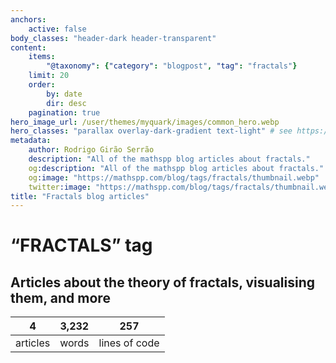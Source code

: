 ```yaml
---
anchors:
    active: false
body_classes: "header-dark header-transparent"
content:
    items:
        "@taxonomy": {"category": "blogpost", "tag": "fractals"}
    limit: 20
    order:
        by: date
        dir: desc
    pagination: true
hero_image_url: /user/themes/myquark/images/common_hero.webp
hero_classes: "parallax overlay-dark-gradient text-light" # see https://demo.getgrav.org/blog-skeleton/blog/hero-classes
metadata:
    author: Rodrigo Girão Serrão
    description: "All of the mathspp blog articles about fractals."
    og:description: "All of the mathspp blog articles about fractals."
    og:image: "https://mathspp.com/blog/tags/fractals/thumbnail.webp"
    twitter:image: "https://mathspp.com/blog/tags/fractals/thumbnail.webp"
title: "Fractals blog articles"
---
```


# “FRACTALS” tag


## Articles about the theory of fractals, visualising them, and more



<table class="stats-table">
    <thead>
        <tr>
            <th style="text-align: center;">4</th>
            <th style="text-align: center;">3,232</th>
            <th style="text-align: center;">257</th>
        </tr>
    </thead>
    <tbody>
        <tr>
            <td style="text-align: center;">articles</td>
            <td style="text-align: center;">words</td>
            <td style="text-align: center;">lines of code</td>
        </tr>
    </tbody>
</table>